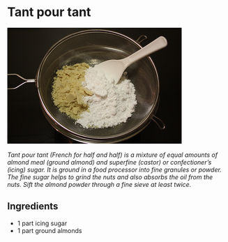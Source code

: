 # Tant pour tant

![Tant pour tant](resources/tant-pour-tant.png)

*Tant pour tant (French for half and half) is a mixture of equal amounts of almond meal (ground almond) and superfine (castor) or confectioner’s (icing) sugar. It is ground in a food processor into fine granules or powder. The fine sugar helps to grind the nuts and also absorbs the oil from the nuts. Sift the almond powder through a fine sieve at least twice.*

## Ingredients
- 1 part icing sugar
- 1 part ground almonds
